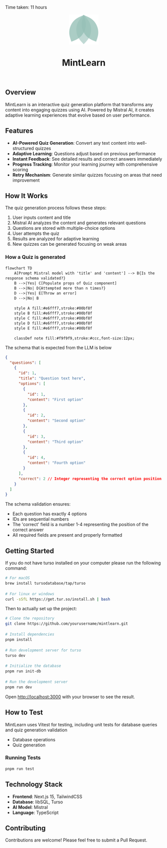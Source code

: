 Time taken: 11 hours

<div align="center">
  <img src="public/mintlearn-logo.svg" height="96">
  <h1 align="center">MintLearn</h1>
</div>

<br/>

## Overview

MintLearn is an interactive quiz generation platform that transforms any content into engaging quizzes using AI. Powered by Mistral AI, it creates adaptive learning experiences that evolve based on user performance.

## Features

- **AI-Powered Quiz Generation**: Convert any text content into well-structured quizzes
- **Adaptive Learning**: Questions adjust based on previous performance
- **Instant Feedback**: See detailed results and correct answers immediately
- **Progress Tracking**: Monitor your learning journey with comprehensive scoring
- **Retry Mechanism**: Generate similar quizzes focusing on areas that need improvement

## How It Works

The quiz generation process follows these steps:

1. User inputs content and title
2. Mistral AI analyzes the content and generates relevant questions
3. Questions are stored with multiple-choice options
4. User attempts the quiz
5. Results are analyzed for adaptive learning
6. New quizzes can be generated focusing on weak areas

### How a Quiz is generated

```mermaid
flowchart TD
    A[Prompt Mistral model with 'title' and 'content'] --> B{Is the response schema validated?}
    B -->|Yes| C[Populate props of Quiz component]
    B -->|No| D{Attempted more than n times?}
    D -->|Yes| E[Throw an error]
    D -->|No| B

    style A fill:#e6fff7,stroke:#00bf8f
    style B fill:#e6fff7,stroke:#00bf8f
    style C fill:#e6fff7,stroke:#00bf8f
    style D fill:#e6fff7,stroke:#00bf8f
    style E fill:#e6fff7,stroke:#00bf8f

    classDef note fill:#f9f9f9,stroke:#ccc,font-size:12px;
```

The schema that is expected from the LLM is below

```json
{
  "questions": [
    {
      "id": 1,
      "title": "Question text here",
      "options": [
        {
          "id": 1,
          "content": "First option"
        },
        {
          "id": 2,
          "content": "Second option"
        },
        {
          "id": 3,
          "content": "Third option"
        },
        {
          "id": 4,
          "content": "Fourth option"
        }
      ],
      "correct": 2 // Integer representing the correct option position (1-4)
    }
  ]
}
```

The schema validation ensures:

- Each question has exactly 4 options
- IDs are sequential numbers
- The 'correct' field is a number 1-4 representing the position of the correct answer
- All required fields are present and properly formatted

## Getting Started

If you do not have turso installed on your computer please run the following command:

```bash
# For macOS
brew install tursodatabase/tap/turso

# For linux or windows
curl -sSfL https://get.tur.so/install.sh | bash
```

Then to actually set up the project:

```bash
# Clone the repository
git clone https://github.com/yourusername/mintlearn.git

# Install dependencies
pnpm install

# Run development server for turso
turso dev

# Initialize the database
pnpm run init-db

# Run the development server
pnpm run dev
```

Open [http://localhost:3000](http://localhost:3000) with your browser to see the result.

## How to Test

MintLearn uses Vitest for testing, including unit tests for database queries and quiz generation validation

- Database operations
- Quiz generation

### Running Tests

```bash
pnpm run test
```

## Technology Stack

- **Frontend**: Next.js 15, TailwindCSS
- **Database**: libSQL, Turso
- **AI Model**: Mistral
- **Language**: TypeScript

## Contributing

Contributions are welcome! Please feel free to submit a Pull Request.

